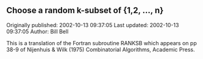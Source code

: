 ## Choose a random k-subset of {1,2, ..., n} 
Originally published: 2002-10-13 09:37:05 
Last updated: 2002-10-13 09:37:05 
Author: Bill Bell 
 
This is a translation of the Fortran subroutine RANKSB which appears on pp 38-9 of Nijenhuis & Wilk (1975) Combinatorial Algorithms, Academic Press.
